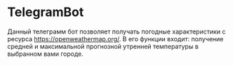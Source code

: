 # TelegramBot
Данный телеграмм бот позволяет получать погодные характеристики с ресурса https://openweathermap.org/. В его функции входит: получение средней и максимальной прогнозной утренней
температуры в выбранном вами городе.
